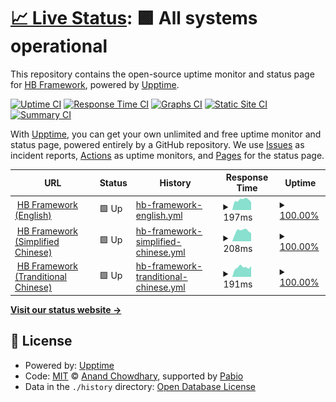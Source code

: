 # [📈 Live Status](https://status.hbstack.dev): <!--live status--> **🟩 All systems operational**

This repository contains the open-source uptime monitor and status page for [HB Framework](https://hbstack.dev/), powered by [Upptime](https://github.com/upptime/upptime).

[![Uptime CI](https://github.com/hbstack/site-status/workflows/Uptime%20CI/badge.svg)](https://github.com/hbstack/site-status/actions?query=workflow%3A%22Uptime+CI%22)
[![Response Time CI](https://github.com/hbstack/site-status/workflows/Response%20Time%20CI/badge.svg)](https://github.com/hbstack/site-status/actions?query=workflow%3A%22Response+Time+CI%22)
[![Graphs CI](https://github.com/hbstack/site-status/workflows/Graphs%20CI/badge.svg)](https://github.com/hbstack/site-status/actions?query=workflow%3A%22Graphs+CI%22)
[![Static Site CI](https://github.com/hbstack/site-status/workflows/Static%20Site%20CI/badge.svg)](https://github.com/hbstack/site-status/actions?query=workflow%3A%22Static+Site+CI%22)
[![Summary CI](https://github.com/hbstack/site-status/workflows/Summary%20CI/badge.svg)](https://github.com/hbstack/site-status/actions?query=workflow%3A%22Summary+CI%22)

With [Upptime](https://upptime.js.org), you can get your own unlimited and free uptime monitor and status page, powered entirely by a GitHub repository. We use [Issues](https://github.com/hbstack/site-status/issues) as incident reports, [Actions](https://github.com/hbstack/site-status/actions) as uptime monitors, and [Pages](https://status.hbstack.dev) for the status page.

<!--start: status pages-->
<!-- This summary is generated by Upptime (https://github.com/upptime/upptime) -->
<!-- Do not edit this manually, your changes will be overwritten -->
<!-- prettier-ignore -->
| URL | Status | History | Response Time | Uptime |
| --- | ------ | ------- | ------------- | ------ |
| <img alt="" src="https://icons.duckduckgo.com/ip3/hbstack.dev.ico" height="13"> [HB Framework (English)](https://hbstack.dev/) | 🟩 Up | [hb-framework-english.yml](https://github.com/hbstack/site-status/commits/HEAD/history/hb-framework-english.yml) | <details><summary><img alt="Response time graph" src="./graphs/hb-framework-english/response-time-week.png" height="20"> 197ms</summary><br><a href="https://status.hbstack.dev/history/hb-framework-english"><img alt="Response time 266" src="https://img.shields.io/endpoint?url=https%3A%2F%2Fraw.githubusercontent.com%2Fhbstack%2Fsite-status%2FHEAD%2Fapi%2Fhb-framework-english%2Fresponse-time.json"></a><br><a href="https://status.hbstack.dev/history/hb-framework-english"><img alt="24-hour response time 173" src="https://img.shields.io/endpoint?url=https%3A%2F%2Fraw.githubusercontent.com%2Fhbstack%2Fsite-status%2FHEAD%2Fapi%2Fhb-framework-english%2Fresponse-time-day.json"></a><br><a href="https://status.hbstack.dev/history/hb-framework-english"><img alt="7-day response time 197" src="https://img.shields.io/endpoint?url=https%3A%2F%2Fraw.githubusercontent.com%2Fhbstack%2Fsite-status%2FHEAD%2Fapi%2Fhb-framework-english%2Fresponse-time-week.json"></a><br><a href="https://status.hbstack.dev/history/hb-framework-english"><img alt="30-day response time 300" src="https://img.shields.io/endpoint?url=https%3A%2F%2Fraw.githubusercontent.com%2Fhbstack%2Fsite-status%2FHEAD%2Fapi%2Fhb-framework-english%2Fresponse-time-month.json"></a><br><a href="https://status.hbstack.dev/history/hb-framework-english"><img alt="1-year response time 266" src="https://img.shields.io/endpoint?url=https%3A%2F%2Fraw.githubusercontent.com%2Fhbstack%2Fsite-status%2FHEAD%2Fapi%2Fhb-framework-english%2Fresponse-time-year.json"></a></details> | <details><summary><a href="https://status.hbstack.dev/history/hb-framework-english">100.00%</a></summary><a href="https://status.hbstack.dev/history/hb-framework-english"><img alt="All-time uptime 100.00%" src="https://img.shields.io/endpoint?url=https%3A%2F%2Fraw.githubusercontent.com%2Fhbstack%2Fsite-status%2FHEAD%2Fapi%2Fhb-framework-english%2Fuptime.json"></a><br><a href="https://status.hbstack.dev/history/hb-framework-english"><img alt="24-hour uptime 100.00%" src="https://img.shields.io/endpoint?url=https%3A%2F%2Fraw.githubusercontent.com%2Fhbstack%2Fsite-status%2FHEAD%2Fapi%2Fhb-framework-english%2Fuptime-day.json"></a><br><a href="https://status.hbstack.dev/history/hb-framework-english"><img alt="7-day uptime 100.00%" src="https://img.shields.io/endpoint?url=https%3A%2F%2Fraw.githubusercontent.com%2Fhbstack%2Fsite-status%2FHEAD%2Fapi%2Fhb-framework-english%2Fuptime-week.json"></a><br><a href="https://status.hbstack.dev/history/hb-framework-english"><img alt="30-day uptime 100.00%" src="https://img.shields.io/endpoint?url=https%3A%2F%2Fraw.githubusercontent.com%2Fhbstack%2Fsite-status%2FHEAD%2Fapi%2Fhb-framework-english%2Fuptime-month.json"></a><br><a href="https://status.hbstack.dev/history/hb-framework-english"><img alt="1-year uptime 100.00%" src="https://img.shields.io/endpoint?url=https%3A%2F%2Fraw.githubusercontent.com%2Fhbstack%2Fsite-status%2FHEAD%2Fapi%2Fhb-framework-english%2Fuptime-year.json"></a></details>
| <img alt="" src="https://icons.duckduckgo.com/ip3/zh-hans.hbstack.dev.ico" height="13"> [HB Framework (Simplified Chinese)](https://zh-hans.hbstack.dev/) | 🟩 Up | [hb-framework-simplified-chinese.yml](https://github.com/hbstack/site-status/commits/HEAD/history/hb-framework-simplified-chinese.yml) | <details><summary><img alt="Response time graph" src="./graphs/hb-framework-simplified-chinese/response-time-week.png" height="20"> 208ms</summary><br><a href="https://status.hbstack.dev/history/hb-framework-simplified-chinese"><img alt="Response time 182" src="https://img.shields.io/endpoint?url=https%3A%2F%2Fraw.githubusercontent.com%2Fhbstack%2Fsite-status%2FHEAD%2Fapi%2Fhb-framework-simplified-chinese%2Fresponse-time.json"></a><br><a href="https://status.hbstack.dev/history/hb-framework-simplified-chinese"><img alt="24-hour response time 169" src="https://img.shields.io/endpoint?url=https%3A%2F%2Fraw.githubusercontent.com%2Fhbstack%2Fsite-status%2FHEAD%2Fapi%2Fhb-framework-simplified-chinese%2Fresponse-time-day.json"></a><br><a href="https://status.hbstack.dev/history/hb-framework-simplified-chinese"><img alt="7-day response time 208" src="https://img.shields.io/endpoint?url=https%3A%2F%2Fraw.githubusercontent.com%2Fhbstack%2Fsite-status%2FHEAD%2Fapi%2Fhb-framework-simplified-chinese%2Fresponse-time-week.json"></a><br><a href="https://status.hbstack.dev/history/hb-framework-simplified-chinese"><img alt="30-day response time 188" src="https://img.shields.io/endpoint?url=https%3A%2F%2Fraw.githubusercontent.com%2Fhbstack%2Fsite-status%2FHEAD%2Fapi%2Fhb-framework-simplified-chinese%2Fresponse-time-month.json"></a><br><a href="https://status.hbstack.dev/history/hb-framework-simplified-chinese"><img alt="1-year response time 182" src="https://img.shields.io/endpoint?url=https%3A%2F%2Fraw.githubusercontent.com%2Fhbstack%2Fsite-status%2FHEAD%2Fapi%2Fhb-framework-simplified-chinese%2Fresponse-time-year.json"></a></details> | <details><summary><a href="https://status.hbstack.dev/history/hb-framework-simplified-chinese">100.00%</a></summary><a href="https://status.hbstack.dev/history/hb-framework-simplified-chinese"><img alt="All-time uptime 100.00%" src="https://img.shields.io/endpoint?url=https%3A%2F%2Fraw.githubusercontent.com%2Fhbstack%2Fsite-status%2FHEAD%2Fapi%2Fhb-framework-simplified-chinese%2Fuptime.json"></a><br><a href="https://status.hbstack.dev/history/hb-framework-simplified-chinese"><img alt="24-hour uptime 100.00%" src="https://img.shields.io/endpoint?url=https%3A%2F%2Fraw.githubusercontent.com%2Fhbstack%2Fsite-status%2FHEAD%2Fapi%2Fhb-framework-simplified-chinese%2Fuptime-day.json"></a><br><a href="https://status.hbstack.dev/history/hb-framework-simplified-chinese"><img alt="7-day uptime 100.00%" src="https://img.shields.io/endpoint?url=https%3A%2F%2Fraw.githubusercontent.com%2Fhbstack%2Fsite-status%2FHEAD%2Fapi%2Fhb-framework-simplified-chinese%2Fuptime-week.json"></a><br><a href="https://status.hbstack.dev/history/hb-framework-simplified-chinese"><img alt="30-day uptime 100.00%" src="https://img.shields.io/endpoint?url=https%3A%2F%2Fraw.githubusercontent.com%2Fhbstack%2Fsite-status%2FHEAD%2Fapi%2Fhb-framework-simplified-chinese%2Fuptime-month.json"></a><br><a href="https://status.hbstack.dev/history/hb-framework-simplified-chinese"><img alt="1-year uptime 100.00%" src="https://img.shields.io/endpoint?url=https%3A%2F%2Fraw.githubusercontent.com%2Fhbstack%2Fsite-status%2FHEAD%2Fapi%2Fhb-framework-simplified-chinese%2Fuptime-year.json"></a></details>
| <img alt="" src="https://icons.duckduckgo.com/ip3/zh-hant.hbstack.dev.ico" height="13"> [HB Framework (Tranditional Chinese)](https://zh-hant.hbstack.dev/) | 🟩 Up | [hb-framework-tranditional-chinese.yml](https://github.com/hbstack/site-status/commits/HEAD/history/hb-framework-tranditional-chinese.yml) | <details><summary><img alt="Response time graph" src="./graphs/hb-framework-tranditional-chinese/response-time-week.png" height="20"> 191ms</summary><br><a href="https://status.hbstack.dev/history/hb-framework-tranditional-chinese"><img alt="Response time 181" src="https://img.shields.io/endpoint?url=https%3A%2F%2Fraw.githubusercontent.com%2Fhbstack%2Fsite-status%2FHEAD%2Fapi%2Fhb-framework-tranditional-chinese%2Fresponse-time.json"></a><br><a href="https://status.hbstack.dev/history/hb-framework-tranditional-chinese"><img alt="24-hour response time 156" src="https://img.shields.io/endpoint?url=https%3A%2F%2Fraw.githubusercontent.com%2Fhbstack%2Fsite-status%2FHEAD%2Fapi%2Fhb-framework-tranditional-chinese%2Fresponse-time-day.json"></a><br><a href="https://status.hbstack.dev/history/hb-framework-tranditional-chinese"><img alt="7-day response time 191" src="https://img.shields.io/endpoint?url=https%3A%2F%2Fraw.githubusercontent.com%2Fhbstack%2Fsite-status%2FHEAD%2Fapi%2Fhb-framework-tranditional-chinese%2Fresponse-time-week.json"></a><br><a href="https://status.hbstack.dev/history/hb-framework-tranditional-chinese"><img alt="30-day response time 190" src="https://img.shields.io/endpoint?url=https%3A%2F%2Fraw.githubusercontent.com%2Fhbstack%2Fsite-status%2FHEAD%2Fapi%2Fhb-framework-tranditional-chinese%2Fresponse-time-month.json"></a><br><a href="https://status.hbstack.dev/history/hb-framework-tranditional-chinese"><img alt="1-year response time 181" src="https://img.shields.io/endpoint?url=https%3A%2F%2Fraw.githubusercontent.com%2Fhbstack%2Fsite-status%2FHEAD%2Fapi%2Fhb-framework-tranditional-chinese%2Fresponse-time-year.json"></a></details> | <details><summary><a href="https://status.hbstack.dev/history/hb-framework-tranditional-chinese">100.00%</a></summary><a href="https://status.hbstack.dev/history/hb-framework-tranditional-chinese"><img alt="All-time uptime 100.00%" src="https://img.shields.io/endpoint?url=https%3A%2F%2Fraw.githubusercontent.com%2Fhbstack%2Fsite-status%2FHEAD%2Fapi%2Fhb-framework-tranditional-chinese%2Fuptime.json"></a><br><a href="https://status.hbstack.dev/history/hb-framework-tranditional-chinese"><img alt="24-hour uptime 100.00%" src="https://img.shields.io/endpoint?url=https%3A%2F%2Fraw.githubusercontent.com%2Fhbstack%2Fsite-status%2FHEAD%2Fapi%2Fhb-framework-tranditional-chinese%2Fuptime-day.json"></a><br><a href="https://status.hbstack.dev/history/hb-framework-tranditional-chinese"><img alt="7-day uptime 100.00%" src="https://img.shields.io/endpoint?url=https%3A%2F%2Fraw.githubusercontent.com%2Fhbstack%2Fsite-status%2FHEAD%2Fapi%2Fhb-framework-tranditional-chinese%2Fuptime-week.json"></a><br><a href="https://status.hbstack.dev/history/hb-framework-tranditional-chinese"><img alt="30-day uptime 100.00%" src="https://img.shields.io/endpoint?url=https%3A%2F%2Fraw.githubusercontent.com%2Fhbstack%2Fsite-status%2FHEAD%2Fapi%2Fhb-framework-tranditional-chinese%2Fuptime-month.json"></a><br><a href="https://status.hbstack.dev/history/hb-framework-tranditional-chinese"><img alt="1-year uptime 100.00%" src="https://img.shields.io/endpoint?url=https%3A%2F%2Fraw.githubusercontent.com%2Fhbstack%2Fsite-status%2FHEAD%2Fapi%2Fhb-framework-tranditional-chinese%2Fuptime-year.json"></a></details>

<!--end: status pages-->

[**Visit our status website →**](https://status.hbstack.dev)

## 📄 License

- Powered by: [Upptime](https://github.com/upptime/upptime)
- Code: [MIT](./LICENSE) © [Anand Chowdhary](https://anandchowdhary.com), supported by [Pabio](https://pabio.com)
- Data in the `./history` directory: [Open Database License](https://opendatacommons.org/licenses/odbl/1-0/)
